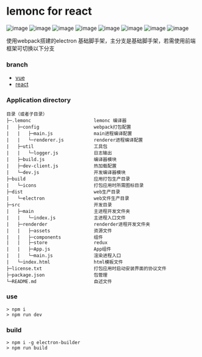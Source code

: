 # lemonc for react

![image](https://img.shields.io/badge/elctron-^2.0.5-green.svg)
![image](https://img.shields.io/badge/react-^16.4.1-green.svg)
![image](https://img.shields.io/badge/reactdom-^16.4.1-green.svg)
![image](https://img.shields.io/badge/reactredux-^5.0.7-green.svg)
![image](https://img.shields.io/badge/redux-^4.0.0-green.svg)
![image](https://img.shields.io/badge/webpack-^4.16.3-green.svg)
![image](https://img.shields.io/badge/less-^3.8.0-green.svg)
![image](https://img.shields.io/badge/eslint-^5.2.0-green.svg)

使用webpack搭建的electron 基础脚手架，主分支是基础脚手架，若需使用前端框架可切换以下分支


### branch


- [vue](https://github.com/ranyunlong/electron-desktop/tree/vue)
- [react](https://github.com/ranyunlong/electron-desktop/tree/react)

### Application directory

```
目录（或者子目录）
├─.lemonc                       lemonc 编译器
|   ├─config                    webpack打包配置
|   |   ├─main.js               main进程编译配置
|   |   └─renderer.js           renderer进程编译配置
|   ├─util                      工具包
|   |   └─logger.js             日志输出
|   ├─build.js                  编译器模块
|   ├─dev-client.js             热加载配置
|   └─dev.js                    开发编译器模块
├─build                         应用打包生产目录
|   └─icons                     打包应用时所需图标目录
├─dist                          web生产目录
|   └─electron                  web文件生产目录
├─src                           开发目录
|   ├─main                      主进程开发文件夹
|   |   └─index.js              主进程入口文件
|   ├─renderder                 renderder进程开发文件夹
|   |   ├─assets                资源文件
|   |   ├─components            组件
|   |   ├─store                 redux
|   |   ├─App.js                App组件
|   |   └─main.js               渲染进程入口
|   └─index.html                html模板文件
├─license.txt                   打包应用时启动安装界面的协议文件
├─package.json                  包管理
└─README.md                     自述文件
```

### use 

```shell
> npm i
> npm run dev
```

### build

```shell
> npm i -g electron-builder
> npm run build
```
